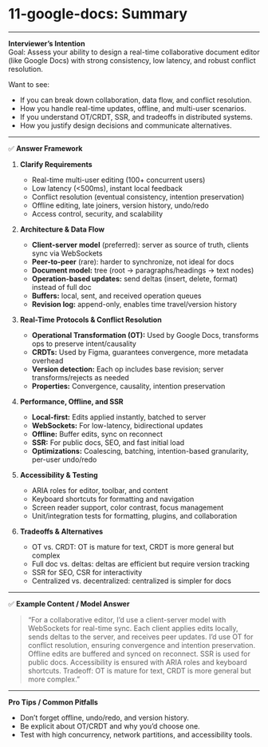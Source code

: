 # 11-google-docs: Summary

---

**Interviewer’s Intention**  
Goal: Assess your ability to design a real-time collaborative document editor (like Google Docs) with strong consistency, low latency, and robust conflict resolution.

Want to see:

- If you can break down collaboration, data flow, and conflict resolution.
- How you handle real-time updates, offline, and multi-user scenarios.
- If you understand OT/CRDT, SSR, and tradeoffs in distributed systems.
- How you justify design decisions and communicate alternatives.

---

✅ **Answer Framework**

1. **Clarify Requirements**

   - Real-time multi-user editing (100+ concurrent users)
   - Low latency (&lt;500ms), instant local feedback
   - Conflict resolution (eventual consistency, intention preservation)
   - Offline editing, late joiners, version history, undo/redo
   - Access control, security, and scalability

2. **Architecture & Data Flow**

   - **Client-server model** (preferred): server as source of truth, clients sync via WebSockets
   - **Peer-to-peer** (rare): harder to synchronize, not ideal for docs
   - **Document model:** tree (root → paragraphs/headings → text nodes)
   - **Operation-based updates:** send deltas (insert, delete, format) instead of full doc
   - **Buffers:** local, sent, and received operation queues
   - **Revision log:** append-only, enables time travel/version history

3. **Real-Time Protocols & Conflict Resolution**

   - **Operational Transformation (OT):** Used by Google Docs, transforms ops to preserve intent/causality
   - **CRDTs:** Used by Figma, guarantees convergence, more metadata overhead
   - **Version detection:** Each op includes base revision; server transforms/rejects as needed
   - **Properties:** Convergence, causality, intention preservation

4. **Performance, Offline, and SSR**

   - **Local-first:** Edits applied instantly, batched to server
   - **WebSockets:** For low-latency, bidirectional updates
   - **Offline:** Buffer edits, sync on reconnect
   - **SSR:** For public docs, SEO, and fast initial load
   - **Optimizations:** Coalescing, batching, intention-based granularity, per-user undo/redo

5. **Accessibility & Testing**

   - ARIA roles for editor, toolbar, and content
   - Keyboard shortcuts for formatting and navigation
   - Screen reader support, color contrast, focus management
   - Unit/integration tests for formatting, plugins, and collaboration

6. **Tradeoffs & Alternatives**
   - OT vs. CRDT: OT is mature for text, CRDT is more general but complex
   - Full doc vs. deltas: deltas are efficient but require version tracking
   - SSR for SEO, CSR for interactivity
   - Centralized vs. decentralized: centralized is simpler for docs

---

✅ **Example Content / Model Answer**

> “For a collaborative editor, I’d use a client-server model with WebSockets for real-time sync. Each client applies edits locally, sends deltas to the server, and receives peer updates. I’d use OT for conflict resolution, ensuring convergence and intention preservation. Offline edits are buffered and synced on reconnect. SSR is used for public docs. Accessibility is ensured with ARIA roles and keyboard shortcuts. Tradeoff: OT is mature for text, CRDT is more general but more complex.”

---

**Pro Tips / Common Pitfalls**

- Don’t forget offline, undo/redo, and version history.
- Be explicit about OT/CRDT and why you’d choose one.
- Test with high concurrency, network partitions, and accessibility tools.
